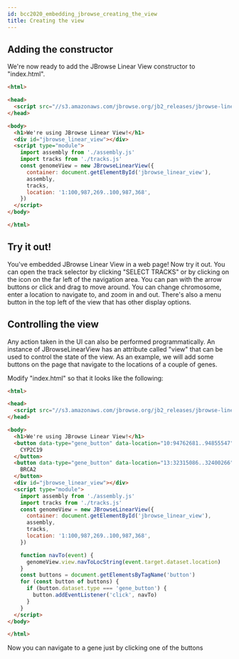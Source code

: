 ```yaml
---
id: bcc2020_embedding_jbrowse_creating_the_view
title: Creating the view
---
```


## Adding the constructor

We're now ready to add the JBrowse Linear View constructor to "index.html".

```html {13-18} title="index.html"
<html>

<head>
  <script src="//s3.amazonaws.com/jbrowse.org/jb2_releases/jbrowse-linear-view/jbrowse-linear-view@v0.0.1-beta.0/umd/jbrowse-linear-view.js"></script>
</head>

<body>
  <h1>We're using JBrowse Linear View!</h1>
  <div id="jbrowse_linear_view"></div>
  <script type="module">
    import assembly from './assembly.js'
    import tracks from './tracks.js'
    const genomeView = new JBrowseLinearView({
      container: document.getElementById('jbrowse_linear_view'),
      assembly,
      tracks,
      location: '1:100,987,269..100,987,368',
    })
  </script>
</body>

</html>
```

## Try it out!

You've embedded JBrowse Linear View in a web page! Now try it out. You can open
the track selector by clicking "SELECT TRACKS" or by clicking on the icon on the
far left of the navigation area. You can pan with the arrow buttons or click and
drag to move around. You can change chromosome, enter a location to navigate to,
and zoom in and out. There's also a menu button in the top left of the view that
has other display options.

## Controlling the view

Any action taken in the UI can also be performed programmatically. An
instance of JBrowseLinearView has an attribute called "view" that can be used
to control the state of the view. As an example, we will add some buttons on the
page that navigate to the locations of a couple of genes.

Modify "index.html" so that it looks like the following:

```html {9-14,25-34} title="index.html"
<html>

<head>
  <script src="//s3.amazonaws.com/jbrowse.org/jb2_releases/jbrowse-linear-view/jbrowse-linear-view@v0.0.1-beta.0/umd/jbrowse-linear-view.js"></script>
</head>

<body>
  <h1>We're using JBrowse Linear View!</h1>
  <button data-type="gene_button" data-location="10:94762681..94855547">
    CYP2C19
  </button>
  <button data-type="gene_button" data-location="13:32315086..32400266">
    BRCA2
  </button>
  <div id="jbrowse_linear_view"></div>
  <script type="module">
    import assembly from './assembly.js'
    import tracks from './tracks.js'
    const genomeView = new JBrowseLinearView({
      container: document.getElementById('jbrowse_linear_view'),
      assembly,
      tracks,
      location: '1:100,987,269..100,987,368',
    })

    function navTo(event) {
      genomeView.view.navToLocString(event.target.dataset.location)
    }
    const buttons = document.getElementsByTagName('button')
    for (const button of buttons) {
      if (button.dataset.type === 'gene_button') {
        button.addEventListener('click', navTo)
      }
    }
  </script>
</body>

</html>
```

Now you can navigate to a gene just by clicking one of the buttons
